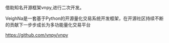 
借助知名开源框架vnpy,进行二次开发。

VeighNa是一套基于Python的开源量化交易系统开发框架，在开源社区持续不断的贡献下一步步成长为多功能量化交易平台

https://github.com/vnpy/vnpy
